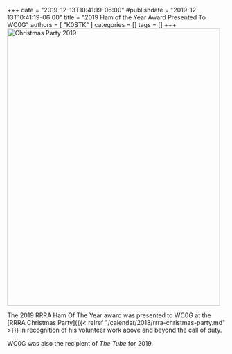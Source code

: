 +++
date = "2019-12-13T10:41:19-06:00"
#publishdate = "2019-12-13T10:41:19-06:00"
title = "2019 Ham of the Year Award Presented To WC0G"
authors = [ "K0STK" ]
categories = []
tags = []
+++
<a data-flickr-embed="true" href="https://www.flickr.com/photos/rrra-fargo/albums/72157712186672587" title="Christmas Party 2019"><img src="https://live.staticflickr.com/65535/49213349343_d195092b12_z.jpg" width="491" height="640" alt="Christmas Party 2019"></a><script async src="//embedr.flickr.com/assets/client-code.js" charset="utf-8"></script>

The 2019 RRRA Ham Of The Year award was presented to WC0G at the
[RRRA Christmas Party]({{< relref "/calendar/2018/rrra-christmas-party.md" >}})
in recognition of his volunteer work above and beyond the call of duty.

WC0G was also the recipient of *The Tube* for 2019.
<!--more-->
